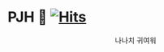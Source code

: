 # PJH 🦊 [![Hits](https://hits.seeyoufarm.com/api/count/incr/badge.svg?url=https%3A%2F%2Fgithub.com%2Fclyde0813&count_bg=%23878787&title_bg=%23000000&icon=&icon_color=%23E7E7E7&title=hits&edge_flat=true)](https://hits.seeyoufarm.com)
<div align="center">
나나치 귀여워
</div>
  


